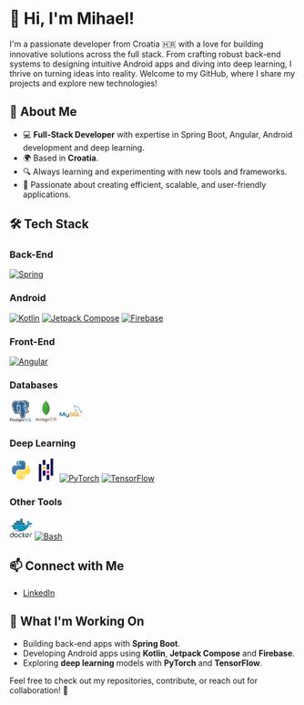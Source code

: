 # 👋 Hi, I'm Mihael!  

I'm a passionate developer from Croatia 🇭🇷 with a love for building innovative solutions across the full stack. From crafting robust back-end systems to designing intuitive Android apps and diving into deep learning, I thrive on turning ideas into reality. Welcome to my GitHub, where I share my projects and explore new technologies!

## 🚀 About Me  
- 💻 **Full-Stack Developer** with expertise in Spring Boot, Angular, Android development and deep learning.  
- 🌍 Based in **Croatia**.
- 🔍 Always learning and experimenting with new tools and frameworks.  
- 🎯 Passionate about creating efficient, scalable, and user-friendly applications.  

## 🛠️ Tech Stack  

### Back-End  
<a href="https://spring.io/" target="_blank" rel="noreferrer"><img src="https://www.vectorlogo.zone/logos/springio/springio-icon.svg" alt="Spring" width="40" height="40"/></a> 

### Android  
<a href="https://kotlinlang.org" target="_blank" rel="noreferrer"><img src="https://www.vectorlogo.zone/logos/kotlinlang/kotlinlang-icon.svg" alt="Kotlin" width="40" height="40"/></a> 
<a href="https://developer.android.com/compose" target="_blank" rel="noreferrer"><img src="https://logo.svgcdn.com/d/jetpackcompose-original.png" alt="Jetpack Compose" width="40" height="40"/></a> 
<a href="https://firebase.google.com/" target="_blank" rel="noreferrer"><img src="https://www.vectorlogo.zone/logos/firebase/firebase-icon.svg" alt="Firebase" width="40" height="40"/></a>  

### Front-End  
<a href="https://angular.io" target="_blank" rel="noreferrer"><img src="https://angular.io/assets/images/logos/angular/angular.svg" alt="Angular" width="40" height="40"/></a>  

### Databases  
<a href="https://www.postgresql.org" target="_blank" rel="noreferrer"><img src="https://raw.githubusercontent.com/devicons/devicon/master/icons/postgresql/postgresql-original-wordmark.svg" alt="PostgreSQL" width="40" height="40"/></a> 
<a href="https://www.mongodb.com/" target="_blank" rel="noreferrer"><img src="https://raw.githubusercontent.com/devicons/devicon/master/icons/mongodb/mongodb-original-wordmark.svg" alt="MongoDB" width="40" height="40"/></a> 
<a href="https://www.mysql.com/" target="_blank" rel="noreferrer"><img src="https://raw.githubusercontent.com/devicons/devicon/master/icons/mysql/mysql-original-wordmark.svg" alt="MySQL" width="40" height="40"/></a>  

### Deep Learning  
<a href="https://www.python.org" target="_blank" rel="noreferrer"><img src="https://raw.githubusercontent.com/devicons/devicon/master/icons/python/python-original.svg" alt="Python" width="40" height="40"/></a> 
<a href="https://pandas.pydata.org/" target="_blank" rel="noreferrer"><img src="https://raw.githubusercontent.com/devicons/devicon/2ae2a900d2f041da66e950e4d48052658d850630/icons/pandas/pandas-original.svg" alt="Pandas" width="40" height="40"/></a> 
<a href="https://pytorch.org/" target="_blank" rel="noreferrer"><img src="https://www.vectorlogo.zone/logos/pytorch/pytorch-icon.svg" alt="PyTorch" width="40" height="40"/></a> 
<a href="https://www.tensorflow.org" target="_blank" rel="noreferrer"><img src="https://www.vectorlogo.zone/logos/tensorflow/tensorflow-icon.svg" alt="TensorFlow" width="40" height="40"/></a>  

### Other Tools  
<a href="https://www.docker.com/" target="_blank" rel="noreferrer"><img src="https://raw.githubusercontent.com/devicons/devicon/master/icons/docker/docker-original-wordmark.svg" alt="Docker" width="40" height="40"/></a> 
<a href="https://www.gnu.org/software/bash/" target="_blank" rel="noreferrer"><img src="https://www.vectorlogo.zone/logos/gnu_bash/gnu_bash-icon.svg" alt="Bash" width="40" height="40"/></a>  

## 📫 Connect with Me  
- [LinkedIn](https://www.linkedin.com/in/mihael-majeti%C4%87-531a972b5/)  

## 🌟 What I'm Working On  
- Building back-end apps with **Spring Boot**.  
- Developing Android apps using **Kotlin**, **Jetpack Compose** and **Firebase**.
- Exploring **deep learning** models with **PyTorch** and **TensorFlow**.  


Feel free to check out my repositories, contribute, or reach out for collaboration! 🚀
